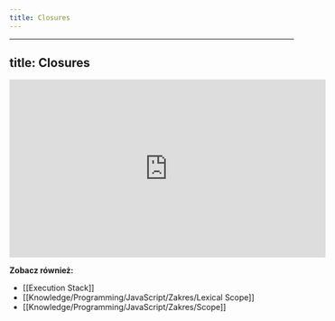 ```yaml
---
title: Closures
---
```


---
title: Closures
---

<iframe width="560" height="315" src="https://www.youtube.com/embed/wINRm5v3Lu8" title="YouTube video player" frameborder="0" allow="accelerometer; autoplay; clipboard-write; encrypted-media; gyroscope; picture-in-picture" allowfullscreen></iframe>

**Zobacz również:** 
- [[Execution Stack]]
- [[Knowledge/Programming/JavaScript/Zakres/Lexical Scope]]
- [[Knowledge/Programming/JavaScript/Zakres/Scope]]